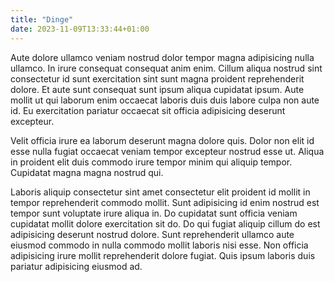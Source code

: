 ```yaml
---
title: "Dinge"
date: 2023-11-09T13:33:44+01:00
---
```


Aute dolore ullamco veniam nostrud dolor tempor magna adipisicing nulla ullamco. In irure consequat consequat anim enim. Cillum aliqua nostrud sint consectetur id sunt exercitation sint sunt magna proident reprehenderit dolore. Et aute sunt consequat sunt ipsum aliqua cupidatat ipsum. Aute mollit ut qui laborum enim occaecat laboris duis duis labore culpa non aute id. Eu exercitation pariatur occaecat sit officia adipisicing deserunt excepteur.

Velit officia irure ea laborum deserunt magna dolore quis. Dolor non elit id esse nulla fugiat occaecat veniam tempor excepteur nostrud esse ut. Aliqua in proident elit duis commodo irure tempor minim qui aliquip tempor. Cupidatat magna magna nostrud qui.

Laboris aliquip consectetur sint amet consectetur elit proident id mollit in tempor reprehenderit commodo mollit. Sunt adipisicing id enim nostrud est tempor sunt voluptate irure aliqua in. Do cupidatat sunt officia veniam cupidatat mollit dolore exercitation sit do. Do qui fugiat aliquip cillum do est adipisicing deserunt nostrud dolore. Sunt reprehenderit ullamco aute eiusmod commodo in nulla commodo mollit laboris nisi esse. Non officia adipisicing irure mollit reprehenderit dolore fugiat. Quis ipsum laboris duis pariatur adipisicing eiusmod ad.
